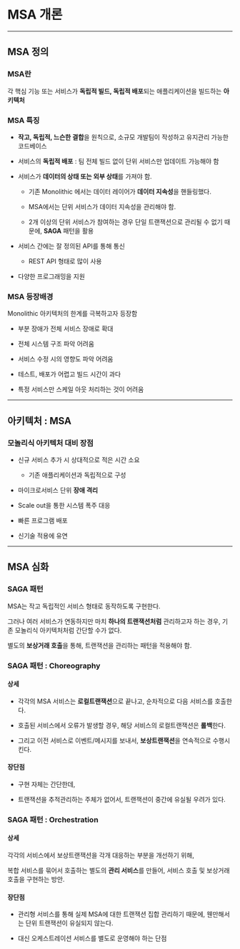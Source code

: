 # MSA 개론

---

## MSA 정의

### MSA란

각 핵심 기능 또는 서비스가 **독립적 빌드, 독립적 배포**되는 애플리케이션을 빌드하는 **아키텍처**

### MSA 특징

- **작고, 독립적, 느슨한 결합**을 원칙으로, 소규모 개발팀이 작성하고 유지관리 가능한 코드베이스

- 서비스의 **독립적 배포** : 팀 전체 빌드 없이 단위 서비스만 업데이트 가능해야 함

- 서비스가 **데이터의 상태 또는 외부 상태**를 가져야 함.
  
  - 기존 Monolithic 에서는 데이터 레이어가 **데이터 지속성**을 핸들링했다.
  
  - MSA에서는 단위 서비스가 데이터 지속성을 관리해야 함.
  
  - 2개 이상의 단위 서비스가 참여하는 경우 단일 트랜잭션으로 관리될 수 없기 때문에, **SAGA** 패턴을 활용

- 서비스 간에는 잘 정의된 API를 통해 통신
  
  - REST API 형태로 많이 사용

- 다양한 프로그래밍을 지원

### MSA 등장배경

Monolithic 아키텍처의 한계를 극복하고자 등장함

- 부분 장애가 전체 서비스 장애로 확대

- 전체 시스템 구조 파악 어려움

- 서비스 수정 시의 영향도 파악 어려움

- 테스트, 배포가 어렵고 빌드 시간이 과다

- 특정 서비스만 스케일 아웃 처리하는 것이 어려움

---

## 아키텍처 : MSA

### 모놀리식 아키텍처 대비 장점

- 신규 서비스 추가 시 상대적으로 적은 시간 소요
  
  - 기존 애플리케이션과 독립적으로 구성

- 마이크로서비스 단위 **장애 격리**

- Scale out을 통한 시스템 폭주 대응

- 빠른 프로그램 배포

- 신기술 적용에 유연

---

## MSA 심화

### SAGA 패턴

MSA는 작고 독립적인 서비스 형태로 동작하도록 구현한다.

그러나 여러 서비스가 연동하지만 마치 **하나의 트랜잭션처럼** 관리하고자 하는 경우, 기존 모놀리식 아키텍처처럼 간단할 수가 없다.

별도의 **보상거래 호출**을 통해, 트랜잭션을 관리하는 패턴을 적용해야 함.

### SAGA 패턴 : Choreography

#### 상세

- 각각의 MSA 서비스는 **로컬트랜잭션**으로 끝나고, 순차적으로 다음 서비스를 호출한다.

- 호출된 서비스에서 오류가 발생할 경우, 해당 서비스의 로컬트랜잭션은 **롤백**한다.

- 그리고 이전 서비스로 이벤트/메시지를 보내서, **보상트랜잭션**을 연속적으로 수행시킨다.

#### 장단점

- 구현 자체는 간단한데,

- 트랜잭션을 추적관리하는 주체가 없어서, 트랜잭션이 중간에 유실될 우려가 있다.

### SAGA 패턴 : Orchestration

#### 상세

각각의 서비스에서 보상트랜잭션을 각개 대응하는 부분을 개선하기 위해, 

복합 서비스를 묶어서 호출하는 별도의 **관리 서비스**를 만들어, 서비스 호출 및 보상거래 호출을 구현하는 방안.

#### 장단점

- 관리형 서비스를 통해 실제 MSA에 대한 트랜잭션 집합 관리하기 때문에, 웬만해서는 단위 트랜잭션이 유실되지 않는다.

- 대신 오케스트레이션 서비스를 별도로 운영해야 하는 단점




